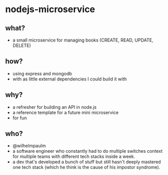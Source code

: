 # nodejs-microservice

## what?
- a small microservice for managing books (CREATE, READ, UPDATE, DELETE)

## how?
- using express and mongodb
- with as little external dependencies I could build it with

## why?
- a refresher for building an API in node.js
- a reference template for a future mini microservice
- for fun

## who?
- @wilhelmpaulm
- a software engineer who constantly had to do multiple switches context for multiple teams with different tech stacks inside a week.
- a dev that's developed a bunch of stuff but still hasn't deeply mastered one tech stack (which he think is the cause of his impostor syndrome).